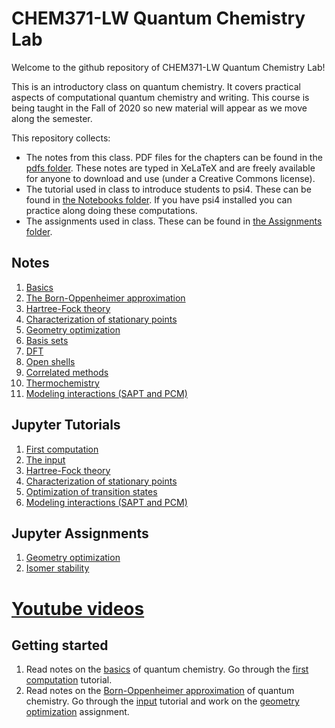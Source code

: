 # CHEM371-LW Quantum Chemistry Lab

Welcome to the github repository of CHEM371-LW Quantum Chemistry Lab!

This is an introductory class on quantum chemistry. It covers practical aspects of computational quantum chemistry and writing. This course is being taught in the Fall of 2020 so new material will appear as we move along the semester.

This repository collects:
- The notes from this class. PDF files for the chapters can be found in the [pdfs folder](pdfs). These notes are typed in XeLaTeX and are freely available for anyone to download and use (under a Creative Commons license). 
- The tutorial used in class to introduce students to psi4. These can be found in [the Notebooks folder](Notebooks). If you have psi4 installed you can practice along doing these computations.
- The assignments used in class. These can be found in [the Assignments folder](Assignments).

## Notes
1. [Basics](https://github.com/fevangelista/CHEM371-LW-QuantumChemistryLab/blob/master/pdfs/01-Basics.pdf)
1. [The Born-Oppenheimer approximation](https://github.com/fevangelista/CHEM371-LW-QuantumChemistryLab/blob/master/pdfs/02-BornOppenheimer.pdf)
1. [Hartree-Fock theory](https://github.com/fevangelista/CHEM371-LW-QuantumChemistryLab/blob/master/pdfs/03-Hartree-Fock.pdf)
1. [Characterization of stationary points](https://github.com/fevangelista/CHEM371-LW-QuantumChemistryLab/blob/master/pdfs/04-StationaryPoints.pdf)
1. [Geometry optimization](https://github.com/fevangelista/CHEM371-LW-QuantumChemistryLab/blob/master/pdfs/05-GeometryOptimization.pdf)
1. [Basis sets](https://github.com/fevangelista/CHEM371-LW-QuantumChemistryLab/blob/master/pdfs/06-BasisSets.pdf)
1. [DFT](https://github.com/fevangelista/CHEM371-LW-QuantumChemistryLab/blob/master/pdfs/07-DFT.pdf)
1. [Open shells](https://github.com/fevangelista/CHEM371-LW-QuantumChemistryLab/blob/master/pdfs/08-OpenShells.pdf)
1. [Correlated methods](https://github.com/fevangelista/CHEM371-LW-QuantumChemistryLab/blob/master/pdfs/09-CorrelatedMethods.pdf)
1. [Thermochemistry](https://github.com/fevangelista/CHEM371-LW-QuantumChemistryLab/blob/master/pdfs/10-Thermochemistry.pdf)
1. [Modeling interactions (SAPT and PCM)](https://github.com/fevangelista/CHEM371-LW-QuantumChemistryLab/blob/master/pdfs/11-ModelingInteractions.pdf)

## Jupyter Tutorials
1. [First computation](https://github.com/fevangelista/CHEM371-LW-QuantumChemistryLab/tree/master/Notebooks/00-FirstComputation)
1. [The input](https://github.com/fevangelista/CHEM371-LW-QuantumChemistryLab/tree/master/Notebooks/01-TheInput)
1. [Hartree-Fock theory](https://github.com/fevangelista/CHEM371-LW-QuantumChemistryLab/tree/master/Notebooks/02-HartreeFock)
1. [Characterization of stationary points](https://github.com/fevangelista/CHEM371-LW-QuantumChemistryLab/tree/master/Notebooks/03-StationaryPoints)
1. [Optimization of transition states](https://github.com/fevangelista/CHEM371-LW-QuantumChemistryLab/tree/master/Notebooks/04-GeometryOptimization)
1. [Modeling interactions (SAPT and PCM)](https://github.com/fevangelista/CHEM371-LW-QuantumChemistryLab/tree/master/Notebooks/11-ModelingInteractions)

## Jupyter Assignments
1. [Geometry optimization](https://github.com/fevangelista/CHEM371-LW-QuantumChemistryLab/blob/master/Assignments/01-GeometryOptimization/01-GeoometryOptimization.ipynb)
1. [Isomer stability](https://github.com/fevangelista/CHEM371-LW-QuantumChemistryLab/blob/master/Assignments/02-IsomerStability/02-IsomerStability.ipynb)

# [Youtube videos](https://www.youtube.com/watch?v=bzwMcHKlUrI&list=PLECvNEnFI6_sTZpJhgEOT9Yk7UQittasl)

## Getting started
1. Read notes on the [basics](https://github.com/fevangelista/CHEM371-LW-QuantumChemistryLab/blob/master/pdfs/01-Basics.pdf) of quantum chemistry. Go through the [first computation](https://github.com/fevangelista/CHEM371-LW-QuantumChemistryLab/tree/master/Notebooks/00-FirstComputation) tutorial.
1. Read notes on the [Born-Oppenheimer approximation](https://github.com/fevangelista/CHEM371-LW-QuantumChemistryLab/blob/master/pdfs/01-Basics.pdf) of quantum chemistry.  Go through the [input](https://github.com/fevangelista/CHEM371-LW-QuantumChemistryLab/tree/master/Notebooks/01-TheInput) tutorial and work on the [geometry optimization](https://github.com/fevangelista/CHEM371-LW-QuantumChemistryLab/blob/master/Assignments/Assignment-01-GeometryOptimization/Assignment-01-GeoometryOptimization.ipynb) assignment.
